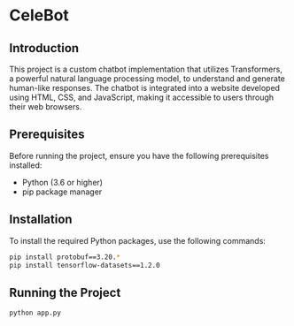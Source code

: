 # CeleBot

## Introduction

This project is a custom chatbot implementation that utilizes Transformers, a powerful natural language processing model, to understand and generate human-like responses. The chatbot is integrated into a website developed using HTML, CSS, and JavaScript, making it accessible to users through their web browsers.

## Prerequisites

Before running the project, ensure you have the following prerequisites installed:

- Python (3.6 or higher)
- pip package manager

## Installation

To install the required Python packages, use the following commands:

```bash
pip install protobuf==3.20.*
pip install tensorflow-datasets==1.2.0
```
## Running the Project
```bash
python app.py
```
